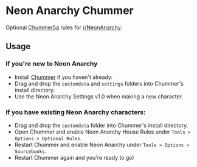 # Neon Anarchy Chummer
Optional [Chummer5a](https://github.com/chummer5a/chummer5a) rules for [r/NeonAnarchy](https://www.reddit.com/r/NeonAnarchy/).

## Usage

### If you're new to Neon Anarchy

- Install [Chummer](https://github.com/chummer5a/chummer5a) if you haven't already.
- Drag and drop the `customdata` and `settings` folders into Chummer's install directory.
- Use the Neon Anarchy Settings v1.0 when making a new character.

### If you have existing Neon Anarchy characters:

- Drag and drop the `customdata` folder into Chummer's install directory.
- Open Chummer and enable Neon Anarchy House Rules under `Tools > Options > Optional Rules`.
- Restart Chummer and enable Neon Anarchy under `Tools > Options > Sourcebooks`.
- Restart Chummer again and you're ready to go!
